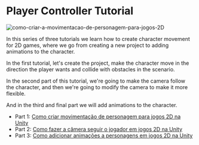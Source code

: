 # Player Controller Tutorial

![como-criar-a-movimentacao-de-personagem-para-jogos-2D](https://user-images.githubusercontent.com/5656207/172853164-0da9d261-79ee-470d-bdcd-838b2846c2e3.png)

In this series of three tutorials we learn how to create character movement for 2D games, where we go from creating a new project to adding animations to the character.

In the first tutorial, let's create the project, make the character move in the direction the player wants and collide with obstacles in the scenario.

In the second part of this tutorial, we're going to make the camera follow the character, and then we're going to modify the camera to make it more flexible.

And in the third and final part we will add animations to the character.

- Part 1: [Como criar movimentação de personagem para jogos 2D na Unity](https://rockprogramacaoegames.com.br/unity/como-criar-movimentacao-de-personagem-para-jogos-2d-na-unity/)
- Part 2: [Como fazer a câmera seguir o jogador em jogos 2D na Unity](https://rockprogramacaoegames.com.br/unity/como-fazer-a-camera-seguir-o-jogador-em-jogos-2d-na-unity/)
- Part 3: [Como adicionar animações a personagens em jogos 2D na Unity](https://rockprogramacaoegames.com.br/unity/como-adicionar-animacoes-a-personagens-em-jogos-2d-na-unity/)
